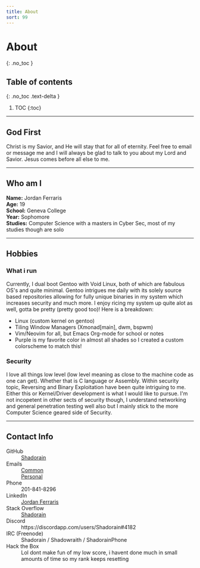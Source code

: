```yaml
---
title: About
sort: 99
---
```


# About
{: .no_toc }

## Table of contents
{: .no_toc .text-delta }

1. TOC
{:toc}

---

## God First
Christ is my Savior, and He will stay that for all of eternity. Feel free to email or message me and I will always be glad to talk to you about my Lord and Savior. Jesus comes before all else to me.

---

## Who am I
  **Name:**      Jordan Ferraris  
  **Age:**       19  
  **School:**    Geneva College  
  **Year:**      Sophomore  
  **Studies:** Computer Science with a masters in Cyber Sec, most of my studies though are solo

---

## Hobbies
### What i run
Currently, I dual boot Gentoo with Void Linux, both of which are fabulous OS's and quite minimal. Gentoo intrigues me daily with its solely source based repositories allowing for fully unique binaries in my system which increases security and much more. I enjoy ricing my system up quite alot as well, gotta be pretty (pretty good too)! 
Here is a breakdown:
- Linux (custom kernel on gentoo)
- Tiling Window Managers (Xmonad[main], dwm, bspwm)
- Vim/Neovim for all, but Emacs Org-mode for school or notes
- Purple is my favorite color in almost all shades so I created a custom colorscheme to match this!

### Security
I love all things low level (low level meaning as close to the machine code as one can get). Whether that is C language or Assembly. Within security topic, Reversing and Binary Exploitation have been quite intriguing to me. Either this or Kernel/Driver development is what I would like to pursue.
I'm not incopetent in other sects of security though, I understand networking and general penetration testing well also but I mainly stick to the more Computer Science geared side of Security.

---

## Contact Info
<dl>
  <dt>GitHub</dt>
  <dd><a href="https://github.com/Shadorain/">Shadorain</a></dd>
  <dt>Emails</dt>
  <dd><a href="mailto: shadorain7517@gmail.com">Common</a><br>
      <a href="mailto: jordanf7517@gmail.com">Personal</a></dd>
  <dt>Phone</dt>
  <dd>201-841-8296</dd>
  <dt>LinkedIn</dt>
  <dd><a href="https://www.linkedin.com/in/jordan-ferraris-8b3219188/">Jordan Ferraris</a></dd>
  <dt>Stack Overflow</dt>
  <dd><a href="https://stackoverflow.com/users/13722108/shadorain">Shadorain</a></dd>
  <dt>Discord</dt>
  <dd>https://discordapp.com/users/Shadorain#4182</dd>
  <dt>IRC (Freenode)</dt>
  <dd>Shadorain / Shadowraith / ShadorainPhone</dd>
  <dt>Hack the Box</dt>
  <dd><script src="https://www.hackthebox.eu/badge/85748"></script>
      Lol dont make fun of my low score, i havent done much in small amounts of time so my rank keeps resetting </dd>
</dl>
